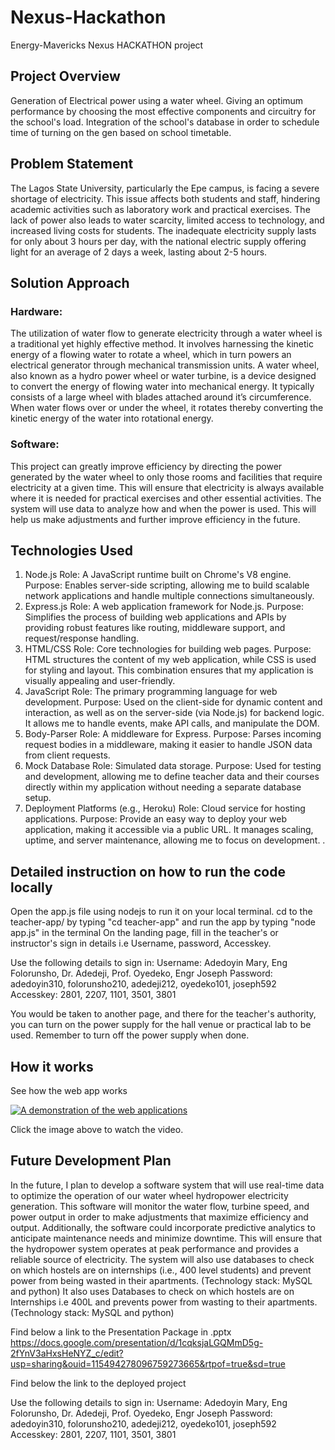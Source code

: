 # Nexus-Hackathon
Energy-Mavericks Nexus HACKATHON project

## Project Overview
Generation of Electrical power using a water wheel. Giving an optimum performance by choosing the most effective components and circuitry for the school's load. Integration of the school's database in order to schedule time of turning on the gen based on school timetable.

## Problem Statement
The Lagos State University, particularly the Epe campus, is facing a severe shortage of electricity. This issue affects both students and staff, hindering academic activities such as laboratory work and practical exercises. The lack of power also leads to water scarcity, limited access to technology, and increased living costs for students. The inadequate electricity supply lasts for only about 3 hours per day, with the national electric supply offering light for an average of 2 days a week, lasting about 2-5 hours.

## Solution Approach
### Hardware:
The utilization of water flow to generate electricity through a water wheel is a traditional yet highly effective method. It involves harnessing the kinetic energy of a flowing water to rotate a wheel, which in turn powers an electrical generator through mechanical transmission units.
A water wheel, also known as a hydro power wheel or water turbine, is a device designed to convert the energy of flowing water into mechanical energy. It typically consists of a large wheel with blades attached around it’s circumference. When water flows over or under the wheel, it rotates thereby converting the kinetic energy of the water into rotational energy.
### Software:
This project can greatly improve efficiency by directing the power generated by the water wheel to only those rooms and facilities that require electricity at a given time. This will ensure that electricity is always available where it is needed for practical exercises and other essential activities. The system will use data to analyze how and when the power is used. This will help us make adjustments and further improve efficiency in the future.



## Technologies Used 
1. Node.js
Role: A JavaScript runtime built on Chrome's V8 engine.
Purpose: Enables server-side scripting, allowing me to build scalable network applications and handle multiple connections simultaneously.
2. Express.js
Role: A web application framework for Node.js.
Purpose: Simplifies the process of building web applications and APIs by providing robust features like routing, middleware support, and request/response handling.
3. HTML/CSS
Role: Core technologies for building web pages.
Purpose: HTML structures the content of my web application, while CSS is used for styling and layout. This combination ensures that my application is visually appealing and user-friendly.
4. JavaScript
Role: The primary programming language for web development.
Purpose: Used on the client-side for dynamic content and interaction, as well as on the server-side (via Node.js) for backend logic. It allows me to handle events, make API calls, and manipulate the DOM.
5. Body-Parser
Role: A middleware for Express.
Purpose: Parses incoming request bodies in a middleware, making it easier to handle JSON data from client requests.
6. Mock Database
Role: Simulated data storage.
Purpose: Used for testing and development, allowing me to define teacher data and their courses directly within my application without needing a separate database setup.
7. Deployment Platforms (e.g., Heroku)
Role: Cloud service for hosting applications.
Purpose: Provide an easy way to deploy your web application, making it accessible via a public URL. It manages scaling, uptime, and server maintenance, allowing me to focus on development.
.

## Detailed instruction on how to run the code locally
Open the app.js file using nodejs to run it on your local terminal.
cd to the teacher-app/ by typing "cd teacher-app" and run the app by typing "node app.js" in the terminal
On the landing page, fill in the teacher's or instructor's sign in details i.e Username, password, Accesskey.

Use the following details to sign in:
Username: Adedoyin Mary, Eng Folorunsho, Dr. Adedeji, Prof. Oyedeko, Engr Joseph
Password: adedoyin310, folorunsho210, adedeji212, oyedeko101, joseph592
Accesskey: 2801, 2207, 1101, 3501, 3801

You would be taken to another page, and there for the teacher's authority, you can turn on the power supply for the hall venue or practical lab to be used.
Remember to turn off the power supply when done.

## How it works
See how the web app works

[![A demonstration of the web applications](https://drive.google.com/file/d/1DH8ZBsUL0Z5jr40iQUhpX1_WPamVUvTP/view?usp=sharing)](https://drive.google.com/file/d/1d8sp0aPGbughkacnLXg9P2ZHww5WPG84/view?usp=sharing)

Click the image above to watch the video.

## Future Development Plan
In the future, I plan to develop a software system that will use real-time data to optimize the operation of our water wheel hydropower electricity generation. This software will monitor the water flow, turbine speed, and power output in order to make adjustments that maximize efficiency and output. 
Additionally, the software could incorporate predictive analytics to anticipate maintenance needs and minimize downtime. This will ensure that the hydropower system operates at peak performance and provides a reliable source of electricity. 
The system will also use databases to check on which hostels are on internships (i.e., 400 level students) and prevent power from being wasted in their apartments. (Technology stack: MySQL and python)
It also uses Databases to check on which hostels are on Internships i.e 400L and prevents power from wasting to their apartments. (Technology stack: MySQL and python)

Find below a link to the Presentation Package in .pptx
https://docs.google.com/presentation/d/1cqksjaLGQMmD5g-2fYnV3aHxsHeNYZ_c/edit?usp=sharing&ouid=115494278096759273665&rtpof=true&sd=true

Find below the link to the deployed project

Use the following details to sign in:
Username: Adedoyin Mary, Eng Folorunsho, Dr. Adedeji, Prof. Oyedeko, Engr Joseph
Password: adedoyin310, folorunsho210, adedeji212, oyedeko101, joseph592
Accesskey: 2801, 2207, 1101, 3501, 3801


